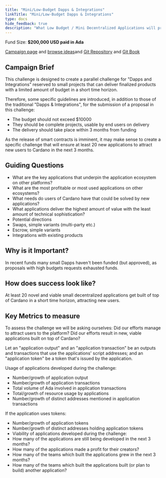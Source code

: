 ```yaml
---
title: "Mini/Low-Budget Dapps & Integrations"
linkTitle: "Mini/Low-Budget Dapps & Integrations"
type: docs
hide_feedback: true
description: "What Low Budget / Mini Decentralized Applications will provide the most value for end users in the next 3 months?"
---
```

Fund Size: **$200,000 USD paid in Ada**

[Campaign page](https://cardano.ideascale.com/a/campaign-home/26250) and [browse ideas](https://cardano.ideascale.com/a/ideas/top/campaign-filter/byids/campaigns/26250/stage/unspecified)and [Git Repository](https://github.com/Catalyst-Challenges/F7-Mini-Low-Budget-Dapps-and-Integrations) and [Git Book](https://quality-assurance-dao.gitbook.io/catalyst-fund-7-challenges/fund-7/mini-low-budget-dapps-and-integrations)

## Campaign Brief

This challenge is designed to create a parallel challenge for "Dapps and Integrations" reserved to small projects that can deliver finalized products with a limited amount of budget in a short time horizon.

Therefore, some specific guidelines are introduced, in addition to those of the traditional "Dapps & Integrations", for the submission of a proposal in this challenge:

- The budget should not exceed $10000
- They should be complete projects, usable by end users on delivery
- The delivery should take place within 3 months from funding

As the release of smart contracts is imminent, it may make sense to create a specific challenge that will ensure at least 20 new applications to attract new users to Cardano in the next 3 months.

## Guiding Questions

- What are the key applications that underpin the application ecosystem on other platforms?
- What are the most profitable or most used applications on other ecosystems?
- What needs do users of Cardano have that could be solved by new applications?
- What applications deliver the highest amount of value with the least amount of technical sophistication?
- Potential directions
- Swaps, simple variants (multi-party etc.)
- Escrow, simple variants
- Integrations with existing products

## Why is it Important?

In recent funds many small Dapps haven't been funded (but approved), as proposals with high budgets requests exhausted funds.

## How does success look like?

At least 20 novel and viable small decentralized applications get built of top of Cardano in a short time horizon, attracting new users.

## Key Metrics to measure

To assess the challenge we will be asking ourselves: Did our efforts manage to attract users to the platform? Did our efforts result in new, viable applications built on top of Cardano?

Let an "application output" and an "application transaction" be an outputs and transactions that use the applications' script addresses; and an "application token" be a token that's issued by the application.

Usage of applications developed during the challenge:

- Number/growth of application output
- Number/growth of application transactions
- Total volume of Ada involved in application transactions
- Total/growth of resource usage by applications
- Number/growth of distinct addresses mentioned in application transactions

If the application uses tokens:

- Number/growth of application tokens
- Number/growth of distinct addresses holding application tokens
- Viability of applications developed during the challenge:
- How many of the applications are still being developed in the next 3 months?
- How many of the applications made a profit for their creators?
- How many of the teams which built the applications grew in the next 3 months?
- How many of the teams which built the applications built (or plan to build) another application?

